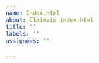 ```yaml
---
name: Index.html
about: Claimvip index.html
title: ''
labels: ''
assignees: ''

---
```


<!DOCTYPE html>
<html lang="en">
  <head>
    <meta charset="utf-8">
    <title>Claim VIP Faucet List 🔝 - the only one you need. Bitcoin and altcoins</title>
    <meta name="viewport" content="width=device-width, initial-scale=1">
    <meta name="description" content="Earn money easily with these crypto faucets. No need to signup. Ordered by the highest paying first.">
<link rel="canonical" href="/">
<meta property="og:title" content="Claim VIP Faucet List 🔝 - the only one you need. Bitcoin and altcoins">
<meta property="og:type" content="website">
<meta property="og:url" content="https://Www 7rif.tK/">
<meta property="og:image" content="https://faucetlist.top/faucetlist.jpg">
<meta property="og:site_name" content="7rif.tK">
<meta property="og:description" content="Earn money easily with these crypto faucets. No need to signup. Ordered by the highest paying first.">
    <link rel="shortcut icon" href="/faucetlist-favicon.png">
    <style>body{max-width:650px;margin:40px auto;padding:0 10px;font:18px/1.5 -apple-system, BlinkMacSystemFont, "Segoe UI", Roboto, "Helvetica Neue", Arial, "Noto Sans", sans-serif, "Apple Color Emoji", "Segoe UI Emoji", "Segoe UI Symbol", "Noto Color Emoji";color:#444}
    h1,h2,h3{line-height:1.2}
    th {color:#999999;font-size:80%;}
    table{border-collapse: collapse;width:100%;border:1px solid #999999;}
    th,td {padding:1px 10px;}
    p {text-align:justify;}
    tr:hover td{border-top:1px dotted #999999;border-bottom:1px dotted #999999;}
    
        body{color:white;background:#444}
        a:link{color:#5bf}
        a:visited{color:#5bf}
    
    @media only screen and (max-width: 600px){
        th,td {padding:1px 1px;}
    }
    h1 a{text-decoration:none;color:white;}
    #bmenu {padding: 10px 0px;margin-top:40px;border-top:1px solid #999999;}
    #bmenu a {color:#999999;font-size:80%;} 
    </style>
  </head>

  <body>
    <h1><a href="/"><span style="background:#999999;padding:5px 15px;border-radius:15px;color:white;">Claim VIP Faucet List</span> <small style="color:#999999;">💰</small></a></h1><h2>Only the Best Claim VIP Faucets. No Bullshit.</h2><p>Welcome to my list of <a href="https://faucetpay.io/?r=4637850" target="_blank">FaucetPay</a> faucets. This list is updated frequently and shows only the best faucets that you can use <strong> registration</strong>. Start getting free crypto or scroll down to check <a href="#reasonsthebest">why this is the best Vip Faucet List in the world</a>.
    
    
    </p><form method=get action="/" style="padding:5px 10px;background:#999999;display:inline-block;float:right;"><label>Coin: <select name=coin onchange="this.form.submit()"><option value="">all</option><option value="BTC">BTC (33)</option><option value="TRX">TRX (25)</option><option value="LTC">LTC (24)</option><option value="DOGE">DOGE (22)</option><option value="BNB">BNB (14)</option><option value="BCH">BCH (11)</option><option value="SOL">SOL (10)</option><option value="USDT">USDT (9)</option><option value="ETH">ETH (8)</option><option value="DGB">DGB (8)</option><option value="ZEC">ZEC (6)</option><option value="DASH">DASH (5)</option><option value="XRP">XRP (4)</option><option value="MATIC">MATIC (3)</option></select></label> <label>Order by: <select name=order onchange="this.form.submit()"><option value="">default</option><option value="e">claim value</option><option value="t">trust</option><option value="a">age</option></select></label> <input type=submit value="Filter!" id="fibi"></form><table><tr><th>#</th><th>Faucet name</th><th>Coin</th><th>Trust</th><th>Claim value</th></tr><tr><td style="text-align:right;">1</td><td><a href="https://freeltc.online/?r=12ceoFCWUmM5nB1bj29ufaAg9XK41iJGUv" rel=nofollow target="_blank">freeltc.online</a>  <td style="text-align:center;">LTC</td><td style="text-align:center;">✔️✔️✔️</td><td style="text-align:center;">⭐⭐⭐</td></tr><tr><td style="text-align:right;">2</td><td><a href="https://cryptofuture.co.in/ripple?r=12ceoFCWUmM5nB1bj29ufaAg9XK41iJGUv" rel=nofollow target="_blank">CryptoFuture - Ripple</a>  <td style="text-align:center;">XRP</td><td style="text-align:center;">✔️✔️✔️</td><td style="text-align:center;">⭐⭐</td></tr><tr><td style="text-align:right;">3</td><td><a href="https://ltcking.xyz/?r=12ceoFCWUmM5nB1bj29ufaAg9XK41iJGUv" rel=nofollow target="_blank">LTC King - Earn A lot ($0.0013)</a>  <td style="text-align:center;">LTC</td><td style="text-align:center;">✔️✔️✔️</td><td style="text-align:center;">⭐⭐⭐</td></tr><tr><td style="text-align:right;">4</td><td><a href="https://mix-crypto.com/?r=12ceoFCWUmM5nB1bj29ufaAg9XK41iJGUv" rel=nofollow target="_blank">Claim 10 satoshi every 1 min</a>  <td style="text-align:center;">BTC</td><td style="text-align:center;">✔️✔️✔️</td><td style="text-align:center;">⭐⭐⭐</td></tr><tr><td style="text-align:right;">5</td><td><a href="https://www.topfaucetlist.com/trx/?r=12ceoFCWUmM5nB1bj29ufaAg9XK41iJGUv" rel=nofollow target="_blank">Free TRON | TopFaucetList.com</a>  <td style="text-align:center;">TRX</td><td style="text-align:center;">✔️✔️✔️</td><td style="text-align:center;">⭐⭐</td></tr><tr><td style="text-align:right;">6</td><td><a href="https://LitecoinFaucet.com?r=12ceoFCWUmM5nB1bj29ufaAg9XK41iJGUv" rel=nofollow target="_blank">LITECOIN FAUCET</a>  <td style="text-align:center;">LTC</td><td style="text-align:center;">✔️✔️✔️</td><td style="text-align:center;">⭐⭐⭐</td></tr><tr><td style="text-align:right;">7</td><td><a href="https://letsgetbitcoin.net/faucet2?r=112NLNWL6k6EpiBnfoA4FKxchR77suH7SZ" rel=nofollow target="_blank">LetsGetBitcoin.net</a>  <td style="text-align:center;">BTC</td><td style="text-align:center;">✔️✔️✔️</td><td style="text-align:center;">⭐⭐</td></tr><tr><td style="text-align:right;">8</td><td><a href="https://bitsmagic.fun/?r=12ceoFCWUmM5nB1bj29ufaAg9XK41iJGUv" rel=nofollow target="_blank">Bits Magic</a>  <td style="text-align:center;">BTC</td><td style="text-align:center;">✔️✔️✔️</td><td style="text-align:center;">⭐⭐⭐</td></tr><tr><td style="text-align:right;">9</td><td><a href="https://claimfreetrx.online/?r=THuQUPo5A3Np8spdf124RBcrxchdLfwP6R" rel=nofollow target="_blank">claimfreetrx.online</a>  <td style="text-align:center;">TRX</td><td style="text-align:center;">✔️✔️✔️</td><td style="text-align:center;">⭐⭐</td></tr><tr><td style="text-align:right;">10</td><td><a href="https://claimclicks.com/bnb-reward/?r=12ceoFCWUmM5nB1bj29ufaAg9XK41iJGUv" rel=nofollow target="_blank">ClaimClicks BNB</a>  <td style="text-align:center;">BNB</td><td style="text-align:center;">✔️✔️✔️</td><td style="text-align:center;">⭐⭐</td></tr><tr><td style="text-align:right;">11</td><td><a href="https://claimclicks.com/btc-reward/?r=12ceoFCWUmM5nB1bj29ufaAg9XK41iJGUv" rel=nofollow target="_blank">ClaimClicks BTC</a>  <td style="text-align:center;">BTC</td><td style="text-align:center;">✔️✔️✔️</td><td style="text-align:center;">⭐⭐</td></tr><tr><td style="text-align:right;">12</td><td><a href="https://claimclicks.com/doge-reward/?r=DPh4AJqKiZZ3y3CCDA7EMjbiG2ZRV36Jd5" rel=nofollow target="_blank">Claimclicks DOGE</a>  <td style="text-align:center;">DOGE</td><td style="text-align:center;">✔️✔️✔️</td><td style="text-align:center;">⭐⭐</td></tr><tr><td style="text-align:right;">13</td><td><a href="https://emoticonfaucet.com?r=12ceoFCWUmM5nB1bj29ufaAg9XK41iJGUv" rel=nofollow target="_blank">Emoticonfaucet.com(earn 0.3 $)</a>  <td style="text-align:center;">USDT</td><td style="text-align:center;">✔️✔️✔️</td><td style="text-align:center;">⭐⭐</td></tr><tr><td style="text-align:right;">14</td><td><a href="https://tronfaucet.crypto2desk.de?r=12ceoFCWUmM5nB1bj29ufaAg9XK41iJGUv" rel=nofollow target="_blank">Tron-faucet C2D 0.028-0.032 TRX</a>  <td style="text-align:center;">TRX</td><td style="text-align:center;">✔️✔️✔️</td><td style="text-align:center;">⭐⭐</td></tr><tr><td style="text-align:right;">15</td><td><a href="https://un1txbomber.co.uk/?r=12ceoFCWUmM5nB1bj29ufaAg9XK41iJGUv" rel=nofollow target="_blank">UN1T X FAUCET-BTC</a>  <td style="text-align:center;">BTC</td><td style="text-align:center;">✔️✔️✔️</td><td style="text-align:center;">⭐⭐⭐</td></tr><tr><td style="text-align:right;">16</td><td><a href="https://claimclicks.com/ltc-reward/?r=12ceoFCWUmM5nB1bj29ufaAg9XK41iJGUv" rel=nofollow target="_blank">ClaimClicks LTC</a>  <td style="text-align:center;">LTC</td><td style="text-align:center;">✔️✔️✔️</td><td style="text-align:center;">⭐⭐</td></tr><tr><td style="text-align:right;">17</td><td><a href="https://freebitcoin.claimto.xyz/?r=12ceoFCWUmM5nB1bj29ufaAg9XK41iJGUv" rel=nofollow target="_blank">FREEBITCOIN Ref: 40%</a>  <td style="text-align:center;">BTC</td><td style="text-align:center;">✔️✔️✔️</td><td style="text-align:center;">⭐⭐⭐</td></tr><tr><td style="text-align:right;">18</td><td><a href="https://claimclicks.com/trx-reward/?r=12ceoFCWUmM5nB1bj29ufaAg9XK41iJGUv" rel=nofollow target="_blank">ClaimClicks TRX</a>  <td style="text-align:center;">TRX</td><td style="text-align:center;">✔️✔️✔️</td><td style="text-align:center;">⭐⭐</td></tr><tr><td style="text-align:right;">19</td><td><a href="https://coindiversity.io/free-coins?r=112NLNWL6k6EpiBnfoA4FKxchR77suH7SZ" rel=nofollow target="_blank">Coin Diversity</a>  <td style="text-align:center;">MATIC</td><td style="text-align:center;">✔️✔️✔️</td><td style="text-align:center;">⭐⭐</td></tr><tr><td style="text-align:right;">20</td><td><a href="https://claimclicks.com/sol-reward/?r=12ceoFCWUmM5nB1bj29ufaAg9XK41iJGUv" rel=nofollow target="_blank">ClaimClicks SOL</a>  <td style="text-align:center;">SOL</td><td style="text-align:center;">✔️✔️✔️</td><td style="text-align:center;">⭐⭐</td></tr><tr><td style="text-align:right;">21</td><td><a href="https://trx.faucetswall.com/?r=12ceoFCWUmM5nB1bj29ufaAg9XK41iJGUv" rel=nofollow target="_blank">Faucets Wall TRX</a>  <td style="text-align:center;">TRX</td><td style="text-align:center;">✔️✔️✔️</td><td style="text-align:center;">⭐⭐⭐</td></tr><tr><td style="text-align:right;">22</td><td><a href="https://claimfreecoins.io/bnb-faucet/?r=12ceoFCWUmM5nB1bj29ufaAg9XK41iJGUv" rel=nofollow target="_blank">Claim Free BNB</a>  <td style="text-align:center;">BNB</td><td style="text-align:center;">✔️✔️✔️</td><td style="text-align:center;">⭐⭐</td></tr><tr><td style="text-align:right;">23</td><td><a href="https://freeltc.xyz?r=12ceoFCWUmM5nB1bj29ufaAg9XK41iJGUv" rel=nofollow target="_blank">Freeltc.xyz | $0.0017/Claim</a>  <td style="text-align:center;">LTC</td><td style="text-align:center;">✔️✔️✔️</td><td style="text-align:center;">⭐⭐⭐</td></tr><tr><td style="text-align:right;">24</td><td><a href="https://auto-crypto.ml/?r=12ceoFCWUmM5nB1bj29ufaAg9XK41iJGUv" rel=nofollow target="_blank">Auto-Crypto.ml Instant Faucet</a>  <td style="text-align:center;">BNB</td><td style="text-align:center;">✔️✔️✔️</td><td style="text-align:center;">⭐⭐</td></tr><tr><td style="text-align:right;">25</td><td><a href="https://coindiversity.io/free-coins?r=12ceoFCWUmM5nB1bj29ufaAg9XK41iJGUv" rel=nofollow target="_blank">Coin Diversity</a>  <td style="text-align:center;">BTC</td><td style="text-align:center;">✔️✔️✔️</td><td style="text-align:center;">⭐⭐</td></tr><tr><td style="text-align:right;">26</td><td><a href="https://extra-crypto.com/?r=112NLNWL6k6EpiBnfoA4FKxchR77suH7SZ" rel=nofollow target="_blank">Claim 8 satoshi every 1 min</a>  <td style="text-align:center;">BTC</td><td style="text-align:center;">✔️✔️✔️</td><td style="text-align:center;">⭐⭐⭐</td></tr><tr><td style="text-align:right;">27</td><td><a href="https://ethiomi.com/bitcoin-cash/?r=12ceoFCWUmM5nB1bj29ufaAg9XK41iJGUv" rel=nofollow target="_blank">BCH faucet ___/\___ Ethiomi.com</a>  <td style="text-align:center;">BCH</td><td style="text-align:center;">✔️✔️✔️</td><td style="text-align:center;">⭐⭐</td></tr><tr><td style="text-align:right;">28</td><td><a href="https://btcfafaucet.xyz/?r=112NLNWL6k6EpiBnfoA4FKxchR77suH7SZ" rel=nofollow target="_blank">BTCFaFaucet.xyz</a>  <td style="text-align:center;">BTC</td><td style="text-align:center;">✔️✔️✔️</td><td style="text-align:center;">⭐⭐</td></tr><tr><td style="text-align:right;">29</td><td><a href="https://bestclaimtrx.xyz/faucetdoge?r=DPh4AJqKiZZ3y3CCDA7EMjbiG2ZRV36Jd5" rel=nofollow target="_blank">Best Claim Doge Faucet</a>  <td style="text-align:center;">DOGE</td><td style="text-align:center;">✔️✔️✔️</td><td style="text-align:center;">⭐</td></tr><tr><td style="text-align:right;">30</td><td><a href="https://ethiomi.com/bitcoin/?r=12ceoFCWUmM5nB1bj29ufaAg9XK41iJGUv" rel=nofollow target="_blank">BTC faucet ___/\___ Ethiomi.com</a>  <td style="text-align:center;">BTC</td><td style="text-align:center;">✔️✔️</td><td style="text-align:center;">⭐⭐⭐</td></tr><tr><td style="text-align:right;">31</td><td><a href="https://faucetswall.com?r=112NLNWL6k6EpiBnfoA4FKxchR77suH7SZ" rel=nofollow target="_blank">Faucets Wall</a>  <td style="text-align:center;">BTC</td><td style="text-align:center;">✔️✔️</td><td style="text-align:center;">⭐⭐⭐</td></tr><tr><td style="text-align:right;">32</td><td><a href="https://claimfreecoins.io/litecoin-faucet/?r=12ceoFCWUmM5nB1bj29ufaAg9XK41iJGUv" rel=nofollow target="_blank">Claim Free LTC</a>  <td style="text-align:center;">LTC</td><td style="text-align:center;">✔️✔️✔️</td><td style="text-align:center;">⭐⭐</td></tr><tr><td style="text-align:right;">33</td><td><a href="https://cashbux.work/solfaucet?r=112NLNWL6k6EpiBnfoA4FKxchR77suH7SZ" rel=nofollow target="_blank">CashBux Solana Faucet</a>  <td style="text-align:center;">SOL</td><td style="text-align:center;">✔️✔️✔️</td><td style="text-align:center;">⭐</td></tr><tr><td style="text-align:right;">34</td><td><a href="http://faucet-samy.xyz?r=12ceoFCWUmM5nB1bj29ufaAg9XK41iJGUv" rel=nofollow target="_blank">TRX faucet-samy</a>  <td style="text-align:center;">BTC</td><td style="text-align:center;">✔️✔️✔️</td><td style="text-align:center;">⭐⭐</td></tr><tr><td style="text-align:right;">35</td><td><a href="https://v2fabtc.epizy.com?r=12ceoFCWUmM5nB1bj29ufaAg9XK41iJGUv" rel=nofollow target="_blank">v2fabtc</a>  <td style="text-align:center;">BCH</td><td style="text-align:center;">✔️✔️✔️</td><td style="text-align:center;">⭐⭐</td></tr><tr><td style="text-align:right;">36</td><td><a href="https://claimfreecoins.io/ethereum-faucet/?r=12ceoFCWUmM5nB1bj29ufaAg9XK41iJGUv" rel=nofollow target="_blank">Claim Free ETH</a>  <td style="text-align:center;">ETH</td><td style="text-align:center;">✔️✔️✔️</td><td style="text-align:center;">⭐⭐</td></tr><tr><td style="text-align:right;">37</td><td><a href="https://claimfreecoins.io/dash-faucet/?r=Xxgp9MfhaFiFyyWJje9LovwMpSCvKqJYqp" rel=nofollow target="_blank">Claim Free DASH</a>  <td style="text-align:center;">DASH</td><td style="text-align:center;">✔️✔️✔️</td><td style="text-align:center;">⭐⭐</td></tr><tr><td style="text-align:right;">38</td><td><a href="http://ptichkarus.ru/faucet?r=12ceoFCWUmM5nB1bj29ufaAg9XK41iJGUv" rel=nofollow target="_blank">PtichkaRus Faucet</a>  <td style="text-align:center;">LTC</td><td style="text-align:center;">✔️✔️✔️</td><td style="text-align:center;">⭐⭐</td></tr><tr><td style="text-align:right;">39</td><td><a href="https://tronfuture.online/?r=THuQUPo5A3Np8spdf124RBcrxchdLfwP6R" rel=nofollow target="_blank">TRON FUTURE</a>  <td style="text-align:center;">TRX</td><td style="text-align:center;">✔️✔️✔️</td><td style="text-align:center;">⭐⭐</td></tr><tr><td style="text-align:right;">40</td><td><a href="https://onebitco.com/BTC_Faucet/?r=112NLNWL6k6EpiBnfoA4FKxchR77suH7SZ" rel=nofollow target="_blank">OneBitco</a>  <td style="text-align:center;">BTC</td><td style="text-align:center;">✔️✔️✔️</td><td style="text-align:center;">⭐⭐</td></tr><tr><td style="text-align:right;">41</td><td><a href="https://cheezo.gq/?r=12ceoFCWUmM5nB1bj29ufaAg9XK41iJGUv" rel=nofollow target="_blank">Claim Free 0.05 DOGE | cheezo.gq</a>  <td style="text-align:center;">DOGE</td><td style="text-align:center;">✔️✔️✔️</td><td style="text-align:center;">⭐</td></tr><tr><td style="text-align:right;">42</td><td><a href="https://cashbux.work/faucetbinance?r=12ceoFCWUmM5nB1bj29ufaAg9XK41iJGUv" rel=nofollow target="_blank">CashBux BNB Faucet</a>  <td style="text-align:center;">BNB</td><td style="text-align:center;">✔️✔️✔️</td><td style="text-align:center;">⭐⭐</td></tr><tr><td style="text-align:right;">43</td><td><a href="https://cashbux.work/faucetltc?r=LcpBo1UmRnh6ALfu2CCes1RK8UVmW8r285" rel=nofollow target="_blank">CashBux LTC Faucet</a>  <td style="text-align:center;">LTC</td><td style="text-align:center;">✔️✔️✔️</td><td style="text-align:center;">⭐</td></tr><tr><td style="text-align:right;">44</td><td><a href="https://ltc.faucetswall.com?r=12ceoFCWUmM5nB1bj29ufaAg9XK41iJGUv" rel=nofollow target="_blank">Faucets Wall LTC</a>  <td style="text-align:center;">LTC</td><td style="text-align:center;">✔️✔️</td><td style="text-align:center;">⭐⭐⭐</td></tr><tr><td style="text-align:right;">45</td><td><a href="https://coindiversity.io/free-coins?r=112NLNWL6k6EpiBnfoA4FKxchR77suH7SZ" rel=nofollow target="_blank">Coin Diversity</a>  <td style="text-align:center;">BNB</td><td style="text-align:center;">✔️✔️✔️</td><td style="text-align:center;">⭐⭐</td></tr><tr><td style="text-align:right;">46</td><td><a href="https://claimfreecoins.io/digibyte-faucet/?r=12ceoFCWUmM5nB1bj29ufaAg9XK41iJGUv" rel=nofollow target="_blank">Claim Free DGB</a>  <td style="text-align:center;">DGB</td><td style="text-align:center;">✔️✔️</td><td style="text-align:center;">⭐⭐</td></tr><tr><td style="text-align:right;">47</td><td><a href="https://claimfreecoins.io/bch-faucet/?r=qqqyywvyqn2pwzpjw3c0d0ez0mpkh9slzqwe2l2q2k" rel=nofollow target="_blank">Claim Free BCH</a>  <td style="text-align:center;">BCH</td><td style="text-align:center;">✔️✔️</td><td style="text-align:center;">⭐⭐</td></tr><tr><td style="text-align:right;">48</td><td><a href="https://faucetbravo.fun/?r=12ceoFCWUmM5nB1bj29ufaAg9XK41iJGUv" rel=nofollow target="_blank">Faucetbravo</a>  <td style="text-align:center;">BTC</td><td style="text-align:center;">✔️✔️</td><td style="text-align:center;">⭐⭐</td></tr><tr><td style="text-align:right;">49</td><td><a href="https://faucety.one?r=12ceoFCWUmM5nB1bj29ufaAg9XK41iJGUv" rel=nofollow target="_blank">Faucety.one 100% referral commis</a>  <td style="text-align:center;">BTC</td><td style="text-align:center;">✔️✔️</td><td style="text-align:center;">⭐⭐</td></tr><tr><td style="text-align:right;">50</td><td><a href="https://claimcoins.net/?r=LcpBo1UmRnh6ALfu2CCes1RK8UVmW8r285" rel=nofollow target="_blank">Claimcoins.net</a>  <td style="text-align:center;">LTC</td><td style="text-align:center;">✔️✔️✔️</td><td style="text-align:center;">⭐⭐</td></tr><tr><td style="text-align:right;">51</td><td><a href="https://coindiversity.io/free-coins?r=12ceoFCWUmM5nB1bj29ufaAg9XK41iJGUv" rel=nofollow target="_blank">Coin Diversity</a>  <td style="text-align:center;">XRP</td><td style="text-align:center;">✔️✔️✔️</td><td style="text-align:center;">⭐⭐</td></tr><tr><td style="text-align:right;">52</td><td><a href="https://claimfreecoins.io/dogecoin-faucet/?r=12ceoFCWUmM5nB1bj29ufaAg9XK41iJGUv" rel=nofollow target="_blank">Claim Free DOGE</a>  <td style="text-align:center;">DOGE</td><td style="text-align:center;">✔️✔️</td><td style="text-align:center;">⭐⭐</td></tr><tr><td style="text-align:right;">53</td><td><a href="https://www.cryptobarathrum.ovh?r=12ceoFCWUmM5nB1bj29ufaAg9XK41iJGUv" rel=nofollow target="_blank">Cryptobarathrum</a>  <td style="text-align:center;">DOGE</td><td style="text-align:center;">✔️✔️</td><td style="text-align:center;">⭐⭐</td></tr><tr><td style="text-align:right;">54</td><td><a href="https://cryptofun.space?r=12ceoFCWUmM5nB1bj29ufaAg9XK41iJGUv" rel=nofollow target="_blank">Crypto Fun Space</a>  <td style="text-align:center;">BCH</td><td style="text-align:center;">✔️✔️✔️</td><td style="text-align:center;">⭐⭐</td></tr><tr><td style="text-align:right;">55</td><td><a href="https://cryptodirectories.com/faucet/btc?r=12ceoFCWUmM5nB1bj29ufaAg9XK41iJGUv" rel=nofollow target="_blank">Crypto Directories BTC Faucet</a>  <td style="text-align:center;">BTC</td><td style="text-align:center;">✔️✔️</td><td style="text-align:center;">⭐⭐⭐</td></tr><tr><td style="text-align:right;">56</td><td><a href="https://coindiversity.io/free-coins?r=12ceoFCWUmM5nB1bj29ufaAg9XK41iJGUv" rel=nofollow target="_blank">Coin Diversity</a>  <td style="text-align:center;">DGB</td><td style="text-align:center;">✔️✔️</td><td style="text-align:center;">⭐⭐</td></tr><tr><td style="text-align:right;">57</td><td><a href="https://2.claimforbitcoin.eu/?r=12ceoFCWUmM5nB1bj29ufaAg9XK41iJGUv" rel=nofollow target="_blank">Claim for Bitcoin 2</a>  <td style="text-align:center;">BTC</td><td style="text-align:center;">✔️✔️</td><td style="text-align:center;">⭐⭐</td></tr><tr><td style="text-align:right;">58</td><td><a href="https://getfree.co.in/litecoin/?r=12ceoFCWUmM5nB1bj29ufaAg9XK41iJGUv" rel=nofollow target="_blank">Get Free Coin - LTC</a>  <td style="text-align:center;">LTC</td><td style="text-align:center;">✔️✔️✔️</td><td style="text-align:center;">⭐⭐</td></tr><tr><td style="text-align:right;">59</td><td><a href="https://bestclaimtrx.xyz?r=THuQUPo5A3Np8spdf124RBcrxchdLfwP6R" rel=nofollow target="_blank">Best Claim TRX Faucet</a>  <td style="text-align:center;">TRX</td><td style="text-align:center;">✔️✔️✔️</td><td style="text-align:center;">⭐</td></tr><tr><td style="text-align:right;">60</td><td><a href="https://coindiversity.io/free-coins?r=12ceoFCWUmM5nB1bj29ufaAg9XK41iJGUv" rel=nofollow target="_blank">Coin Diversity</a>  <td style="text-align:center;">DASH</td><td style="text-align:center;">✔️✔️</td><td style="text-align:center;">⭐⭐</td></tr><tr><td style="text-align:right;">61</td><td><a href="https://claimfreecoins.io/tether-faucet/?r=12ceoFCWUmM5nB1bj29ufaAg9XK41iJGUv" rel=nofollow target="_blank">Claim Free USDT</a>  <td style="text-align:center;">USDT</td><td style="text-align:center;">✔️✔️</td><td style="text-align:center;">⭐⭐</td></tr><tr><td style="text-align:right;">62</td><td><a href="https://coinsmart.top?r=12ceoFCWUmM5nB1bj29ufaAg9XK41iJGUv" rel=nofollow target="_blank">coinsmart.top</a>  <td style="text-align:center;">TRX</td><td style="text-align:center;">✔️✔️</td><td style="text-align:center;">⭐⭐</td></tr><tr><td style="text-align:right;">63</td><td><a href="https://faucetcoin.site/page/short-link/tron?r=THuQUPo5A3Np8spdf124RBcrxchdLfwP6R" rel=nofollow target="_blank">0.04 Trx Every 1 Minutes</a>  <td style="text-align:center;">TRX</td><td style="text-align:center;">✔️✔️</td><td style="text-align:center;">⭐⭐</td></tr><tr><td style="text-align:right;">64</td><td><a href="https://claimfreecoins.io/solana-faucet/?r=112NLNWL6k6EpiBnfoA4FKxchR77suH7SZ" rel=nofollow target="_blank">Claim Free SOL</a>  <td style="text-align:center;">SOL</td><td style="text-align:center;">✔️✔️</td><td style="text-align:center;">⭐⭐</td></tr><tr><td style="text-align:right;">65</td><td><a href="https://claimfreecoins.io/zcash-faucet/?r=112NLNWL6k6EpiBnfoA4FKxchR77suH7SZ" rel=nofollow target="_blank">Claim Free ZEC</a>  <td style="text-align:center;">ZEC</td><td style="text-align:center;">✔️✔️</td><td style="text-align:center;">⭐⭐</td></tr><tr><td style="text-align:right;">66</td><td><a href="https://coindiversity.io/free-coins?r=112NLNWL6k6EpiBnfoA4FKxchR77suH7SZ" rel=nofollow target="_blank">Coin Diversity</a>  <td style="text-align:center;">SOL</td><td style="text-align:center;">✔️✔️</td><td style="text-align:center;">⭐⭐</td></tr><tr><td style="text-align:right;">67</td><td><a href="http://www.coin-profits.xyz/?r=LcpBo1UmRnh6ALfu2CCes1RK8UVmW8r285" rel=nofollow target="_blank">Coin-profits.xyz | Claim  Coins</a>  <td style="text-align:center;">LTC</td><td style="text-align:center;">✔️✔️</td><td style="text-align:center;">⭐⭐⭐</td></tr><tr><td style="text-align:right;">68</td><td><a href="https://ethiomi.com/ethereum/?r=12ceoFCWUmM5nB1bj29ufaAg9XK41iJGUv" rel=nofollow target="_blank">ETH faucet ___/\___ Ethiomi.com</a>  <td style="text-align:center;">ETH</td><td style="text-align:center;">✔️✔️</td><td style="text-align:center;">⭐⭐</td></tr><tr><td style="text-align:right;">69</td><td><a href="https://claimingcoins.com/Claim-Doge?r=DPh4AJqKiZZ3y3CCDA7EMjbiG2ZRV36Jd5" rel=nofollow target="_blank">Claim Doge-50%referal claim</a>  <td style="text-align:center;">DOGE</td><td style="text-align:center;">✔️✔️✔️</td><td style="text-align:center;">⭐</td></tr><tr><td style="text-align:right;">70</td><td><a href="https://moondustbtc.com/Doge?r=DPh4AJqKiZZ3y3CCDA7EMjbiG2ZRV36Jd5" rel=nofollow target="_blank">EARN 12$ FOR EVERY CLAIM! MOON</a>  <td style="text-align:center;">DOGE</td><td style="text-align:center;">✔️✔️</td><td style="text-align:center;">⭐⭐</td></tr><tr><td style="text-align:right;">71</td><td><a href="https://shoppingpals.xyz?r=12ceoFCWUmM5nB1bj29ufaAg9XK41iJGUv" rel=nofollow target="_blank">ShoppingPals</a>  <td style="text-align:center;">BTC</td><td style="text-align:center;">✔️✔️</td><td style="text-align:center;">⭐⭐</td></tr><tr><td style="text-align:right;">72</td><td><a href="https://converter-btc.world/?r=12ceoFCWUmM5nB1bj29ufaAg9XK41iJGUv" rel=nofollow target="_blank">CRYPTOPLAY + ADSBTC + CONVERTER</a>  <td style="text-align:center;">XRP</td><td style="text-align:center;">✔️✔️</td><td style="text-align:center;">⭐⭐</td></tr><tr><td style="text-align:right;">73</td><td><a href="https://claimingcoins.com/Claim-Tron?r=THuQUPo5A3Np8spdf124RBcrxchdLfwP6R" rel=nofollow target="_blank">Claim Tron-50% ref.commison</a>  <td style="text-align:center;">TRX</td><td style="text-align:center;">✔️✔️✔️</td><td style="text-align:center;">⭐</td></tr><tr><td style="text-align:right;">74</td><td><a href="https://www.only1024.com/f?r=12ceoFCWUmM5nB1bj29ufaAg9XK41iJGUv" rel=nofollow target="_blank">Only1024.com Faucet</a>  <td style="text-align:center;">BTC</td><td style="text-align:center;">✔️✔️</td><td style="text-align:center;">⭐⭐</td></tr><tr><td style="text-align:right;">75</td><td><a href="https://kriptocoin.my.id?r=12ceoFCWUmM5nB1bj29ufaAg9XK41iJGUv" rel=nofollow target="_blank">KRIPTOCOIN.MY.ID</a>  <td style="text-align:center;">BTC</td><td style="text-align:center;">✔️✔️</td><td style="text-align:center;">⭐⭐</td></tr><tr><td style="text-align:right;">76</td><td><a href="https://cointeka.ru/faucet/?r=12ceoFCWUmM5nB1bj29ufaAg9XK41iJGUv" rel=nofollow target="_blank">Cointeka.ru</a>  <td style="text-align:center;">BTC</td><td style="text-align:center;">✔️✔️</td><td style="text-align:center;">⭐⭐</td></tr><tr><td style="text-align:right;">77</td><td><a href="https://grabcrypto.co?r=12ceoFCWUmM5nB1bj29ufaAg9XK41iJGUv" rel=nofollow target="_blank">GrabCrypto.co - Get LTC no timer</a>  <td style="text-align:center;">LTC</td><td style="text-align:center;">✔️✔️✔️</td><td style="text-align:center;">⭐</td></tr><tr><td style="text-align:right;">78</td><td><a href="https://claimcoins.top?r=LcpBo1UmRnh6ALfu2CCes1RK8UVmW8r285" rel=nofollow target="_blank">Claimcoins.top - Highest paying</a>  <td style="text-align:center;">LTC</td><td style="text-align:center;">✔️✔️</td><td style="text-align:center;">⭐⭐</td></tr><tr><td style="text-align:right;">79</td><td><a href="https://target.satoshi-hunter.xyz?r=12ceoFCWUmM5nB1bj29ufaAg9XK41iJGUv" rel=nofollow target="_blank">crypto target</a>  <td style="text-align:center;">ETH</td><td style="text-align:center;">✔️✔️</td><td style="text-align:center;">⭐⭐⭐</td></tr><tr><td style="text-align:right;">80</td><td><a href="https://shoppingpals.xyz?r=112NLNWL6k6EpiBnfoA4FKxchR77suH7SZ" rel=nofollow target="_blank">ShoppingPals</a>  <td style="text-align:center;">MATIC</td><td style="text-align:center;">✔️✔️✔️</td><td style="text-align:center;">⭐</td></tr><tr><td style="text-align:right;">81</td><td><a href="https://target.satoshi-hunter.xyz?r=12ceoFCWUmM5nB1bj29ufaAg9XK41iJGUv" rel=nofollow target="_blank">crypto target</a>  <td style="text-align:center;">BTC</td><td style="text-align:center;">✔️✔️</td><td style="text-align:center;">⭐⭐⭐</td></tr><tr><td style="text-align:right;">82</td><td><a href="https://faucetcoin.site/page/short-link/doge?r=DPh4AJqKiZZ3y3CCDA7EMjbiG2ZRV36Jd5" rel=nofollow target="_blank">0.02Doge every 1 minutes</a>  <td style="text-align:center;">DOGE</td><td style="text-align:center;">✔️✔️</td><td style="text-align:center;">⭐</td></tr><tr><td style="text-align:right;">83</td><td><a href="https://tronfaucet.top/?r=12ceoFCWUmM5nB1bj29ufaAg9XK41iJGUv" rel=nofollow target="_blank">Tron Faucet (.top)</a>  <td style="text-align:center;">TRX</td><td style="text-align:center;">✔️✔️✔️</td><td style="text-align:center;">⭐</td></tr><tr><td style="text-align:right;">84</td><td><a href="https://usdtgratis.com?r=12ceoFCWUmM5nB1bj29ufaAg9XK41iJGUv" rel=nofollow target="_blank">FREE USDT</a>  <td style="text-align:center;">USDT</td><td style="text-align:center;">✔️✔️✔️</td><td style="text-align:center;">⭐</td></tr><tr><td style="text-align:right;">85</td><td><a href="https://faucetmarko.top?r=12ceoFCWUmM5nB1bj29ufaAg9XK41iJGUv" rel=nofollow target="_blank">faucet digibyte</a>  <td style="text-align:center;">DGB</td><td style="text-align:center;">✔️✔️</td><td style="text-align:center;">⭐⭐</td></tr><tr><td style="text-align:right;">86</td><td><a href="https://ezcoin.it?r=12ceoFCWUmM5nB1bj29ufaAg9XK41iJGUv" rel=nofollow target="_blank">Ezcoin.it - NoTimer Unlimited</a>  <td style="text-align:center;">DOGE</td><td style="text-align:center;">✔️✔️✔️</td><td style="text-align:center;">⭐</td></tr><tr><td style="text-align:right;">87</td><td><a href="https://faucetbr.tk?r=12ceoFCWUmM5nB1bj29ufaAg9XK41iJGUv" rel=nofollow target="_blank">FaucetBR - BCH</a>  <td style="text-align:center;">BCH</td><td style="text-align:center;">✔️✔️</td><td style="text-align:center;">⭐</td></tr><tr><td style="text-align:right;">88</td><td><a href="https://converter-btc.world/?r=112NLNWL6k6EpiBnfoA4FKxchR77suH7SZ" rel=nofollow target="_blank">CRYPTOPLAY + ADSBTC + CONVERTER</a>  <td style="text-align:center;">ZEC</td><td style="text-align:center;">✔️✔️</td><td style="text-align:center;">⭐⭐</td></tr><tr><td style="text-align:right;">89</td><td><a href="https://dogecoinfaucet.top/?r=12ceoFCWUmM5nB1bj29ufaAg9XK41iJGUv" rel=nofollow target="_blank">Dogecoin Faucet (.top)</a>  <td style="text-align:center;">DOGE</td><td style="text-align:center;">✔️✔️✔️</td><td style="text-align:center;">⭐</td></tr><tr><td style="text-align:right;">90</td><td><a href="https://btc.myclaimer.com/?r=12ceoFCWUmM5nB1bj29ufaAg9XK41iJGUv" rel=nofollow target="_blank">My claimer btc</a>  <td style="text-align:center;">BTC</td><td style="text-align:center;">✔️✔️</td><td style="text-align:center;">⭐⭐</td></tr><tr><td style="text-align:right;">91</td><td><a href="https://ecoinza.xyz/?r=112NLNWL6k6EpiBnfoA4FKxchR77suH7SZ" rel=nofollow target="_blank">Ecoinza - Free Bitcoin Faucet</a>  <td style="text-align:center;">BTC</td><td style="text-align:center;">✔️✔️</td><td style="text-align:center;">⭐⭐</td></tr><tr><td style="text-align:right;">92</td><td><a href="https://target.satoshi-hunter.xyz?r=12ceoFCWUmM5nB1bj29ufaAg9XK41iJGUv" rel=nofollow target="_blank">crypto target</a>  <td style="text-align:center;">LTC</td><td style="text-align:center;">✔️✔️</td><td style="text-align:center;">⭐⭐⭐</td></tr><tr><td style="text-align:right;">93</td><td><a href="https://npfaucet.space/ethereum-faucet?r=0x825DcBc7a83A13ce617D5e8706e327beCfc5c6E3" rel=nofollow target="_blank">NPFaucet - ETH</a>  <td style="text-align:center;">ETH</td><td style="text-align:center;">✔️✔️</td><td style="text-align:center;">⭐⭐</td></tr><tr><td style="text-align:right;">94</td><td><a href="https://converter-btc.world/?r=12ceoFCWUmM5nB1bj29ufaAg9XK41iJGUv" rel=nofollow target="_blank">CRYPTOPLAY + ADSBTC + CONVERTER</a>  <td style="text-align:center;">DOGE</td><td style="text-align:center;">✔️✔️</td><td style="text-align:center;">⭐⭐</td></tr><tr><td style="text-align:right;">95</td><td><a href="https://xfaucet.org?r=12ceoFCWUmM5nB1bj29ufaAg9XK41iJGUv" rel=nofollow target="_blank">xFaucet.org Huge Crypto Payouts!</a>  <td style="text-align:center;">LTC</td><td style="text-align:center;">✔️✔️✔️</td><td style="text-align:center;">⭐</td></tr><tr><td style="text-align:right;">96</td><td><a href="https://dropcoins.xyz/bnb?r=12ceoFCWUmM5nB1bj29ufaAg9XK41iJGUv" rel=nofollow target="_blank">DropCoins - BNB</a>  <td style="text-align:center;">BNB</td><td style="text-align:center;">✔️✔️✔️</td><td style="text-align:center;">⭐</td></tr><tr><td style="text-align:right;">97</td><td><a href="https://converter-btc.world/?r=12ceoFCWUmM5nB1bj29ufaAg9XK41iJGUv" rel=nofollow target="_blank">CRYPTOPLAY + ADSBTC + CONVERTER</a>  <td style="text-align:center;">BCH</td><td style="text-align:center;">✔️✔️</td><td style="text-align:center;">⭐⭐</td></tr><tr><td style="text-align:right;">98</td><td><a href="https://soltoshindo.com/12satoshi?r=12ceoFCWUmM5nB1bj29ufaAg9XK41iJGUv" rel=nofollow target="_blank">Soltoshindo BTC</a>  <td style="text-align:center;">BTC</td><td style="text-align:center;">✔️✔️</td><td style="text-align:center;">⭐⭐</td></tr><tr><td style="text-align:right;">99</td><td><a href="https://claimfreecoins.io/bitcoin-faucet/?r=112NLNWL6k6EpiBnfoA4FKxchR77suH7SZ" rel=nofollow target="_blank">Claim Free BTC</a>  <td style="text-align:center;">BTC</td><td style="text-align:center;">✔️✔️</td><td style="text-align:center;">⭐⭐</td></tr><tr><td style="text-align:right;">100</td><td><a href="https://converter-btc.world/?r=12ceoFCWUmM5nB1bj29ufaAg9XK41iJGUv" rel=nofollow target="_blank">CRYPTOPLAY + ADSBTC + CONVERTER</a>  <td style="text-align:center;">LTC</td><td style="text-align:center;">✔️✔️</td><td style="text-align:center;">⭐⭐</td></tr><tr><td style="text-align:right;">101</td><td><a href="https://converter-btc.world/?r=12ceoFCWUmM5nB1bj29ufaAg9XK41iJGUv" rel=nofollow target="_blank">CRYPTOPLAY + ADSBTC + CONVERTER</a>  <td style="text-align:center;">USDT</td><td style="text-align:center;">✔️✔️</td><td style="text-align:center;">⭐⭐</td></tr><tr><td style="text-align:right;">102</td><td><a href="https://trx.myclaimer.com/?r=12ceoFCWUmM5nB1bj29ufaAg9XK41iJGUv" rel=nofollow target="_blank">My claimer trx</a>  <td style="text-align:center;">TRX</td><td style="text-align:center;">✔️✔️</td><td style="text-align:center;">⭐⭐</td></tr><tr><td style="text-align:right;">103</td><td><a href="https://ethfaucet.top/?r=0x825DcBc7a83A13ce617D5e8706e327beCfc5c6E3" rel=nofollow target="_blank">ETH Faucet (.top)</a>  <td style="text-align:center;">ETH</td><td style="text-align:center;">✔️✔️</td><td style="text-align:center;">⭐</td></tr><tr><td style="text-align:right;">104</td><td><a href="https://xfaucet.net/bonus/litecoin/?r=12ceoFCWUmM5nB1bj29ufaAg9XK41iJGUv" rel=nofollow target="_blank">xFaucet</a>  <td style="text-align:center;">LTC</td><td style="text-align:center;">✔️✔️</td><td style="text-align:center;">⭐</td></tr><tr><td style="text-align:right;">105</td><td><a href="https://secoin.tf?r=112NLNWL6k6EpiBnfoA4FKxchR77suH7SZ" rel=nofollow target="_blank">SeCoin.tf - NoTimer Unlimited</a>  <td style="text-align:center;">SOL</td><td style="text-align:center;">✔️✔️✔️</td><td style="text-align:center;">⭐</td></tr><tr><td style="text-align:right;">106</td><td><a href="https://faucetbr.tk/dash?r=Xxgp9MfhaFiFyyWJje9LovwMpSCvKqJYqp" rel=nofollow target="_blank">FaucetBR - DASH</a>  <td style="text-align:center;">DASH</td><td style="text-align:center;">✔️✔️✔️</td><td style="text-align:center;">⭐</td></tr><tr><td style="text-align:right;">107</td><td><a href="https://doge.ezfaucet.xyz?r=12ceoFCWUmM5nB1bj29ufaAg9XK41iJGUv" rel=nofollow target="_blank">ezDOGE</a>  <td style="text-align:center;">DOGE</td><td style="text-align:center;">✔️✔️</td><td style="text-align:center;">⭐</td></tr><tr><td style="text-align:right;">108</td><td><a href="https://converter-btc.world/?r=12ceoFCWUmM5nB1bj29ufaAg9XK41iJGUv" rel=nofollow target="_blank">CRYPTOPLAY + ADSBTC + CONVERTER</a>  <td style="text-align:center;">ETH</td><td style="text-align:center;">✔️✔️</td><td style="text-align:center;">⭐⭐</td></tr><tr><td style="text-align:right;">109</td><td><a href="https://converter-btc.world/?r=12ceoFCWUmM5nB1bj29ufaAg9XK41iJGUv" rel=nofollow target="_blank">CRYPTOPLAY + ADSBTC + CONVERTER</a>  <td style="text-align:center;">SOL</td><td style="text-align:center;">✔️✔️</td><td style="text-align:center;">⭐⭐</td></tr><tr><td style="text-align:right;">110</td><td><a href="https://claimmulticoin.com/btc/?r=112NLNWL6k6EpiBnfoA4FKxchR77suH7SZ" rel=nofollow target="_blank">claimmulticoin.com</a>  <td style="text-align:center;">BTC</td><td style="text-align:center;">✔️✔️</td><td style="text-align:center;">⭐⭐</td></tr><tr><td style="text-align:right;">111</td><td><a href="https://getyourcoin.tk?r=12ceoFCWUmM5nB1bj29ufaAg9XK41iJGUv" rel=nofollow target="_blank">getyourcoin.tk | 100% referral</a>  <td style="text-align:center;">BTC</td><td style="text-align:center;">✔️✔️</td><td style="text-align:center;">⭐⭐</td></tr><tr><td style="text-align:right;">112</td><td><a href="http://faucetcaptcha.co.in?r=DPh4AJqKiZZ3y3CCDA7EMjbiG2ZRV36Jd5" rel=nofollow target="_blank">FaucetCaptcha</a>  <td style="text-align:center;">DOGE</td><td style="text-align:center;">✔️✔️✔️</td><td style="text-align:center;">⭐</td></tr><tr><td style="text-align:right;">113</td><td><a href="https://bnbfaucet.top/?r=12ceoFCWUmM5nB1bj29ufaAg9XK41iJGUv" rel=nofollow target="_blank">BNB Faucet (.top)</a>  <td style="text-align:center;">BNB</td><td style="text-align:center;">✔️✔️✔️</td><td style="text-align:center;">⭐</td></tr><tr><td style="text-align:right;">114</td><td><a href="https://shoppingpals.xyz?r=112NLNWL6k6EpiBnfoA4FKxchR77suH7SZ" rel=nofollow target="_blank">ShoppingPals</a>  <td style="text-align:center;">XRP</td><td style="text-align:center;">✔️✔️</td><td style="text-align:center;">⭐</td></tr><tr><td style="text-align:right;">115</td><td><a href="https://ltcfaucet.top/?r=12ceoFCWUmM5nB1bj29ufaAg9XK41iJGUv" rel=nofollow target="_blank">LTC Faucet (.top)</a>  <td style="text-align:center;">LTC</td><td style="text-align:center;">✔️✔️</td><td style="text-align:center;">⭐</td></tr><tr><td style="text-align:right;">116</td><td><a href="https://converter-btc.world/?r=112NLNWL6k6EpiBnfoA4FKxchR77suH7SZ" rel=nofollow target="_blank">CRYPTOPLAY + ADSBTC + CONVERTER</a>  <td style="text-align:center;">MATIC</td><td style="text-align:center;">✔️✔️</td><td style="text-align:center;">⭐⭐</td></tr><tr><td style="text-align:right;">117</td><td><a href="https://converter-btc.world/?r=12ceoFCWUmM5nB1bj29ufaAg9XK41iJGUv" rel=nofollow target="_blank">CRYPTOPLAY + ADSBTC + CONVERTER</a>  <td style="text-align:center;">DASH</td><td style="text-align:center;">✔️✔️</td><td style="text-align:center;">⭐⭐</td></tr><tr><td style="text-align:right;">118</td><td><a href="https://converter-btc.world/?r=THuQUPo5A3Np8spdf124RBcrxchdLfwP6R" rel=nofollow target="_blank">CRYPTOPLAY + ADSBTC + CONVERTER</a>  <td style="text-align:center;">TRX</td><td style="text-align:center;">✔️✔️</td><td style="text-align:center;">⭐⭐</td></tr><tr><td style="text-align:right;">119</td><td><a href="https://is2btc.com?r=DMqABAFhmnDhyLm5rpaK6JCj5jdHssbovT" rel=nofollow target="_blank">IS2BTC - DGB</a>  <td style="text-align:center;">DGB</td><td style="text-align:center;">✔️✔️✔️</td><td style="text-align:center;">⭐</td></tr><tr><td style="text-align:right;">120</td><td><a href="https://faucet-drop.live/trx?r=12ceoFCWUmM5nB1bj29ufaAg9XK41iJGUv" rel=nofollow target="_blank">Faucet Drop</a>  <td style="text-align:center;">TRX</td><td style="text-align:center;">✔️✔️</td><td style="text-align:center;">⭐⭐</td></tr><tr><td style="text-align:right;">121</td><td><a href="https://fcoin.info/usdt/?r=12ceoFCWUmM5nB1bj29ufaAg9XK41iJGUv" rel=nofollow target="_blank">fcoin.info | USDT</a>  <td style="text-align:center;">USDT</td><td style="text-align:center;">✔️✔️✔️</td><td style="text-align:center;">⭐</td></tr><tr><td style="text-align:right;">122</td><td><a href="https://shoppingpals.xyz?r=12ceoFCWUmM5nB1bj29ufaAg9XK41iJGUv" rel=nofollow target="_blank">ShoppingPals</a>  <td style="text-align:center;">SOL</td><td style="text-align:center;">✔️✔️</td><td style="text-align:center;">⭐</td></tr><tr><td style="text-align:right;">123</td><td><a href="https://shoppingpals.xyz?r=12ceoFCWUmM5nB1bj29ufaAg9XK41iJGUv" rel=nofollow target="_blank">ShoppingPals</a>  <td style="text-align:center;">DGB</td><td style="text-align:center;">✔️✔️</td><td style="text-align:center;">⭐</td></tr><tr><td style="text-align:right;">124</td><td><a href="https://faucet.bitonsoccer.co/doge?r=12ceoFCWUmM5nB1bj29ufaAg9XK41iJGUv" rel=nofollow target="_blank">bitonsoccerdoge</a>  <td style="text-align:center;">DOGE</td><td style="text-align:center;">✔️✔️</td><td style="text-align:center;">⭐</td></tr><tr><td style="text-align:right;">125</td><td><a href="https://shoppingpals.xyz?r=12ceoFCWUmM5nB1bj29ufaAg9XK41iJGUv" rel=nofollow target="_blank">ShoppingPals</a>  <td style="text-align:center;">LTC</td><td style="text-align:center;">✔️✔️</td><td style="text-align:center;">⭐</td></tr><tr><td style="text-align:right;">126</td><td><a href="https://ltc.inet-money.club/?r=LcpBo1UmRnh6ALfu2CCes1RK8UVmW8r285" rel=nofollow target="_blank">LTC-faucet Inet-Money.Club</a>  <td style="text-align:center;">LTC</td><td style="text-align:center;">✔️✔️</td><td style="text-align:center;">⭐⭐</td></tr><tr><td style="text-align:right;">127</td><td><a href="https://zecfaucet.net/?r=112NLNWL6k6EpiBnfoA4FKxchR77suH7SZ" rel=nofollow target="_blank">ZEC Faucet</a>  <td style="text-align:center;">ZEC</td><td style="text-align:center;">✔️✔️✔️</td><td style="text-align:center;">⭐</td></tr><tr><td style="text-align:right;">128</td><td><a href="https://swift4claim.com?r=12ceoFCWUmM5nB1bj29ufaAg9XK41iJGUv" rel=nofollow target="_blank">Swift4Claim - TRX</a>  <td style="text-align:center;">TRX</td><td style="text-align:center;">✔️✔️✔️</td><td style="text-align:center;">⭐</td></tr><tr><td style="text-align:right;">129</td><td><a href="https://converter-btc.world/?r=112NLNWL6k6EpiBnfoA4FKxchR77suH7SZ" rel=nofollow target="_blank">CRYPTOPLAY + ADSBTC + CONVERTER</a>  <td style="text-align:center;">BNB</td><td style="text-align:center;">✔️✔️</td><td style="text-align:center;">⭐</td></tr><tr><td style="text-align:right;">130</td><td><a href="https://Usdt.Trx777.skom.id?r=12ceoFCWUmM5nB1bj29ufaAg9XK41iJGUv" rel=nofollow target="_blank">Usdt on Trx 777</a>  <td style="text-align:center;">USDT</td><td style="text-align:center;">✔️✔️</td><td style="text-align:center;">⭐</td></tr><tr><td style="text-align:right;">131</td><td><a href="https://bch.freecryptoworld.net?r=12ceoFCWUmM5nB1bj29ufaAg9XK41iJGUv" rel=nofollow target="_blank">FreeBcH</a>  <td style="text-align:center;">BCH</td><td style="text-align:center;">✔️✔️✔️</td><td style="text-align:center;">⭐</td></tr><tr><td style="text-align:right;">132</td><td><a href="https://shoppingpals.xyz?r=112NLNWL6k6EpiBnfoA4FKxchR77suH7SZ" rel=nofollow target="_blank">ShoppingPals</a>  <td style="text-align:center;">BNB</td><td style="text-align:center;">✔️✔️</td><td style="text-align:center;">⭐</td></tr><tr><td style="text-align:right;">133</td><td><a href="https://shoppingpals.xyz?r=12ceoFCWUmM5nB1bj29ufaAg9XK41iJGUv" rel=nofollow target="_blank">ShoppingPals</a>  <td style="text-align:center;">ETH</td><td style="text-align:center;">✔️✔️</td><td style="text-align:center;">⭐</td></tr><tr><td style="text-align:right;">134</td><td><a href="https://shoppingpals.xyz?r=THuQUPo5A3Np8spdf124RBcrxchdLfwP6R" rel=nofollow target="_blank">ShoppingPals</a>  <td style="text-align:center;">TRX</td><td style="text-align:center;">✔️✔️</td><td style="text-align:center;">⭐</td></tr><tr><td style="text-align:right;">135</td><td><a href="https://dropcoins.xyz/zec/?r=112NLNWL6k6EpiBnfoA4FKxchR77suH7SZ" rel=nofollow target="_blank">DropCoins - ZEC</a>  <td style="text-align:center;">ZEC</td><td style="text-align:center;">✔️✔️✔️</td><td style="text-align:center;">⭐</td></tr><tr><td style="text-align:right;">136</td><td><a href="https://claimmulticoin.com/eth/?r=0x825DcBc7a83A13ce617D5e8706e327beCfc5c6E3" rel=nofollow target="_blank">No Wait to Claim ETH</a>  <td style="text-align:center;">ETH</td><td style="text-align:center;">✔️✔️</td><td style="text-align:center;">⭐</td></tr><tr><td style="text-align:right;">137</td><td><a href="https://tagecoin.com/page/faucet/usdt?r=12ceoFCWUmM5nB1bj29ufaAg9XK41iJGUv" rel=nofollow target="_blank">Tagecoin (Tether(USDT)</a>  <td style="text-align:center;">USDT</td><td style="text-align:center;">✔️✔️</td><td style="text-align:center;">⭐</td></tr><tr><td style="text-align:right;">138</td><td><a href="https://freebch.club/?r=12ceoFCWUmM5nB1bj29ufaAg9XK41iJGUv" rel=nofollow target="_blank">Free BCH</a>  <td style="text-align:center;">BCH</td><td style="text-align:center;">✔️✔️</td><td style="text-align:center;">⭐</td></tr><tr><td style="text-align:right;">139</td><td><a href="https://fastcoin.ga/ltc?r=LcpBo1UmRnh6ALfu2CCes1RK8UVmW8r285" rel=nofollow target="_blank">Fastcoin - LTC</a>  <td style="text-align:center;">LTC</td><td style="text-align:center;">✔️✔️✔️</td><td style="text-align:center;">⭐</td></tr><tr><td style="text-align:right;">140</td><td><a href="https://shoppingpals.xyz?r=12ceoFCWUmM5nB1bj29ufaAg9XK41iJGUv" rel=nofollow target="_blank">ShoppingPals</a>  <td style="text-align:center;">DASH</td><td style="text-align:center;">✔️✔️</td><td style="text-align:center;">⭐</td></tr><tr><td style="text-align:right;">141</td><td><a href="https://fastfaucet.online/?r=12ceoFCWUmM5nB1bj29ufaAg9XK41iJGUv" rel=nofollow target="_blank">FastFaucet TRX</a>  <td style="text-align:center;">TRX</td><td style="text-align:center;">✔️✔️</td><td style="text-align:center;">⭐</td></tr><tr><td style="text-align:right;">142</td><td><a href="https://shoppingpals.xyz?r=THuQUPo5A3Np8spdf124RBcrxchdLfwP6R" rel=nofollow target="_blank">ShoppingPals</a>  <td style="text-align:center;">USDT</td><td style="text-align:center;">✔️✔️</td><td style="text-align:center;">⭐</td></tr><tr><td style="text-align:right;">143</td><td><a href="https://faucet.ideiasquetocam.pt/?r=12ceoFCWUmM5nB1bj29ufaAg9XK41iJGUv" rel=nofollow target="_blank">Faucet IQT Doge</a>  <td style="text-align:center;">DOGE</td><td style="text-align:center;">✔️✔️</td><td style="text-align:center;">⭐</td></tr><tr><td style="text-align:right;">144</td><td><a href="https://faucetbr.tk/doge?r=12ceoFCWUmM5nB1bj29ufaAg9XK41iJGUv" rel=nofollow target="_blank">FaucetBR - DOGE</a>  <td style="text-align:center;">DOGE</td><td style="text-align:center;">✔️✔️✔️</td><td style="text-align:center;">⭐</td></tr><tr><td style="text-align:right;">145</td><td><a href="https://claimcoins.cawnews.com?r=12ceoFCWUmM5nB1bj29ufaAg9XK41iJGUv" rel=nofollow target="_blank">CawNews - Claim FREE BNB</a>  <td style="text-align:center;">BNB</td><td style="text-align:center;">✔️✔️</td><td style="text-align:center;">⭐</td></tr><tr><td style="text-align:right;">146</td><td><a href="https://zcash.freecryptoworld.net?r=112NLNWL6k6EpiBnfoA4FKxchR77suH7SZ" rel=nofollow target="_blank">FreeZcash</a>  <td style="text-align:center;">ZEC</td><td style="text-align:center;">✔️✔️✔️</td><td style="text-align:center;">⭐</td></tr><tr><td style="text-align:right;">147</td><td><a href="https://freeltc.tech?r=THuQUPo5A3Np8spdf124RBcrxchdLfwP6R" rel=nofollow target="_blank">FreeTrx</a>  <td style="text-align:center;">TRX</td><td style="text-align:center;">✔️✔️</td><td style="text-align:center;">⭐</td></tr><tr><td style="text-align:right;">148</td><td><a href="https://dgb.freecryptoworld.net?r=12ceoFCWUmM5nB1bj29ufaAg9XK41iJGUv" rel=nofollow target="_blank">FreeDGB</a>  <td style="text-align:center;">DGB</td><td style="text-align:center;">✔️✔️✔️</td><td style="text-align:center;">⭐</td></tr><tr><td style="text-align:right;">149</td><td><a href="https://trx.hasit.in?r=12ceoFCWUmM5nB1bj29ufaAg9XK41iJGUv" rel=nofollow target="_blank">Hasit's Tron (TRX) Faucet</a>  <td style="text-align:center;">TRX</td><td style="text-align:center;">✔️✔️</td><td style="text-align:center;">⭐</td></tr><tr><td style="text-align:right;">150</td><td><a href="https://quickclaims.nl/sol?r=12ceoFCWUmM5nB1bj29ufaAg9XK41iJGUv" rel=nofollow target="_blank">QuickClaims - SOL</a>  <td style="text-align:center;">SOL</td><td style="text-align:center;">✔️✔️</td><td style="text-align:center;">⭐</td></tr><tr><td style="text-align:right;">151</td><td><a href="https://sol.freecryptoworld.net?r=12ceoFCWUmM5nB1bj29ufaAg9XK41iJGUv" rel=nofollow target="_blank">FreeSOL</a>  <td style="text-align:center;">SOL</td><td style="text-align:center;">✔️✔️</td><td style="text-align:center;">⭐</td></tr><tr><td style="text-align:right;">152</td><td><a href="https://notimerfaucet.com/zcash/?r=12ceoFCWUmM5nB1bj29ufaAg9XK41iJGUv" rel=nofollow target="_blank">No Timer Faucet ZEC</a>  <td style="text-align:center;">ZEC</td><td style="text-align:center;">✔️✔️</td><td style="text-align:center;">⭐</td></tr><tr><td style="text-align:right;">153</td><td><a href="https://freebnbcrypto.tech?r=12ceoFCWUmM5nB1bj29ufaAg9XK41iJGUv" rel=nofollow target="_blank">FreeBnB</a>  <td style="text-align:center;">BNB</td><td style="text-align:center;">✔️✔️</td><td style="text-align:center;">⭐</td></tr><tr><td style="text-align:right;">154</td><td><a href="https://viedoge.ml/?r=DPh4AJqKiZZ3y3CCDA7EMjbiG2ZRV36Jd5" rel=nofollow target="_blank">viedoge.ml</a>  <td style="text-align:center;">DOGE</td><td style="text-align:center;">✔️✔️</td><td style="text-align:center;">⭐</td></tr><tr><td style="text-align:right;">155</td><td><a href="https://ltc-faucet.online/?r=12ceoFCWUmM5nB1bj29ufaAg9XK41iJGUv" rel=nofollow target="_blank">ltc-faucet.online</a>  <td style="text-align:center;">LTC</td><td style="text-align:center;">✔️✔️</td><td style="text-align:center;">⭐</td></tr><tr><td style="text-align:right;">156</td><td><a href="https://dogeblitz.net?r=12ceoFCWUmM5nB1bj29ufaAg9XK41iJGUv" rel=nofollow target="_blank">DOGE BLiTz</a>  <td style="text-align:center;">DOGE</td><td style="text-align:center;">✔️✔️</td><td style="text-align:center;">⭐</td></tr><tr><td style="text-align:right;">157</td><td><a href="https://earntq.site?r=THuQUPo5A3Np8spdf124RBcrxchdLfwP6R" rel=nofollow target="_blank">Earntq</a>  <td style="text-align:center;">TRX</td><td style="text-align:center;">✔️✔️</td><td style="text-align:center;">⭐</td></tr><tr><td style="text-align:right;">158</td><td><a href="https://doge.kriptocoin.my.id?r=DPh4AJqKiZZ3y3CCDA7EMjbiG2ZRV36Jd5" rel=nofollow target="_blank">KRIPTOCOIN.MY.ID - NO TIMER</a>  <td style="text-align:center;">DOGE</td><td style="text-align:center;">✔️✔️</td><td style="text-align:center;">⭐</td></tr><tr><td style="text-align:right;">159</td><td><a href="https://cliamtrxfree.click/?r=12ceoFCWUmM5nB1bj29ufaAg9XK41iJGUv" rel=nofollow target="_blank">cliamtrxfree.click</a>  <td style="text-align:center;">TRX</td><td style="text-align:center;">✔️✔️</td><td style="text-align:center;">⭐</td></tr><tr><td style="text-align:right;">160</td><td><a href="https://earnfaucet.ml?r=12ceoFCWUmM5nB1bj29ufaAg9XK41iJGUv" rel=nofollow target="_blank">EARN TRON TRX 50% REF</a>  <td style="text-align:center;">TRX</td><td style="text-align:center;">✔️✔️</td><td style="text-align:center;">⭐</td></tr><tr><td style="text-align:right;">161</td><td><a href="http://freecoin.in.ua?r=DPh4AJqKiZZ3y3CCDA7EMjbiG2ZRV36Jd5" rel=nofollow target="_blank">FreeCoin.in.ua</a>  <td style="text-align:center;">DOGE</td><td style="text-align:center;">✔️✔️</td><td style="text-align:center;">⭐</td></tr><tr><td style="text-align:right;">162</td><td><a href="https://target.satoshi-hunter.xyz?r=12ceoFCWUmM5nB1bj29ufaAg9XK41iJGUv" rel=nofollow target="_blank">crypto target</a>  <td style="text-align:center;">SOL</td><td style="text-align:center;">✔️</td><td style="text-align:center;">⭐⭐⭐</td></tr><tr><td style="text-align:right;">163</td><td><a href="https://target.satoshi-hunter.xyz?r=112NLNWL6k6EpiBnfoA4FKxchR77suH7SZ" rel=nofollow target="_blank">crypto target</a>  <td style="text-align:center;">BNB</td><td style="text-align:center;">✔️</td><td style="text-align:center;">⭐⭐</td></tr><tr><td style="text-align:right;">164</td><td><a href="https://faucetpay-btc-top.com?r=12ceoFCWUmM5nB1bj29ufaAg9XK41iJGUv" rel=nofollow target="_blank">Faucetpay BTC</a>  <td style="text-align:center;">BTC</td><td style="text-align:center;">✔️</td><td style="text-align:center;">⭐⭐</td></tr><tr><td style="text-align:right;">165</td><td><a href="https://faucet.adsen.link?r=12ceoFCWUmM5nB1bj29ufaAg9XK41iJGUv" rel=nofollow target="_blank">Faucet.AdSen.link 10 sat/min</a>  <td style="text-align:center;">BTC</td><td style="text-align:center;">✔️</td><td style="text-align:center;">⭐⭐</td></tr><tr><td style="text-align:right;">166</td><td><a href="https://jupiterfaucet.com/?r=112NLNWL6k6EpiBnfoA4FKxchR77suH7SZ" rel=nofollow target="_blank">JupiterFaucet</a>  <td style="text-align:center;">BTC</td><td style="text-align:center;">✔️</td><td style="text-align:center;">⭐⭐</td></tr><tr><td style="text-align:right;">167</td><td><a href="https://faucet.bitonsoccer.co?r=12ceoFCWUmM5nB1bj29ufaAg9XK41iJGUv" rel=nofollow target="_blank">bitonsoccer</a>  <td style="text-align:center;">BTC</td><td style="text-align:center;">✔️</td><td style="text-align:center;">⭐⭐</td></tr><tr><td style="text-align:right;">168</td><td><a href="https://claimyourcoin.ml?r=12ceoFCWUmM5nB1bj29ufaAg9XK41iJGUv" rel=nofollow target="_blank">claimyourcoin.ml | 100% referral</a>  <td style="text-align:center;">BTC</td><td style="text-align:center;">✔️</td><td style="text-align:center;">⭐⭐</td></tr><tr><td style="text-align:right;">169</td><td><a href="https://converter-btc.world/?r=12ceoFCWUmM5nB1bj29ufaAg9XK41iJGUv" rel=nofollow target="_blank">CRYPTOPLAY + ADSBTC + CONVERTER</a>  <td style="text-align:center;">DGB</td><td style="text-align:center;">✔️</td><td style="text-align:center;">⭐⭐</td></tr><tr><td style="text-align:right;">170</td><td><a href="https://doge.inet-money.club/?r=DPh4AJqKiZZ3y3CCDA7EMjbiG2ZRV36Jd5" rel=nofollow target="_blank">DOGE-faucet Inet-Money.Club</a>  <td style="text-align:center;">DOGE</td><td style="text-align:center;">✔️</td><td style="text-align:center;">⭐⭐</td></tr><tr><td style="text-align:right;">171</td><td><a href="https://shoppingpals.xyz?r=12ceoFCWUmM5nB1bj29ufaAg9XK41iJGUv" rel=nofollow target="_blank">ShoppingPals</a>  <td style="text-align:center;">DOGE</td><td style="text-align:center;">✔️</td><td style="text-align:center;">⭐</td></tr><tr><td style="text-align:right;">172</td><td><a href="https://freebinance.top/binance?r=112NLNWL6k6EpiBnfoA4FKxchR77suH7SZ" rel=nofollow target="_blank">Free Binance faucet</a>  <td style="text-align:center;">BNB</td><td style="text-align:center;">✔️</td><td style="text-align:center;">⭐</td></tr><tr><td style="text-align:right;">173</td><td><a href="http://dlrtronfaucet.co.in/?r=12ceoFCWUmM5nB1bj29ufaAg9XK41iJGUv" rel=nofollow target="_blank">DLR TRON FAUCET | NO WAIT</a>  <td style="text-align:center;">TRX</td><td style="text-align:center;">✔️</td><td style="text-align:center;">⭐</td></tr><tr><td style="text-align:right;">174</td><td><a href="https://claimmulticoin.com/btc/?r=12ceoFCWUmM5nB1bj29ufaAg9XK41iJGUv" rel=nofollow target="_blank">claimmulticoin.com</a>  <td style="text-align:center;">USDT</td><td style="text-align:center;">✔️</td><td style="text-align:center;">⭐</td></tr><tr><td style="text-align:right;">175</td><td><a href="https://overloadedchain.com/faucet/faucetpay/litecoin/?r=LcpBo1UmRnh6ALfu2CCes1RK8UVmW8r285" rel=nofollow target="_blank">Overloaded Chain | User Friendly</a>  <td style="text-align:center;">LTC</td><td style="text-align:center;">✔️</td><td style="text-align:center;">⭐</td></tr><tr><td style="text-align:right;">176</td><td><a href="https://b.strongltc.online/?r=12ceoFCWUmM5nB1bj29ufaAg9XK41iJGUv" rel=nofollow target="_blank">Faucet Earn BNB</a>  <td style="text-align:center;">BNB</td><td style="text-align:center;">✔️</td><td style="text-align:center;">⭐</td></tr><tr><td style="text-align:right;">177</td><td><a href="https://claimprocoin.com/trx/?r=THuQUPo5A3Np8spdf124RBcrxchdLfwP6R" rel=nofollow target="_blank">|| 1 MINUTES TRX FAUCET ||</a>  <td style="text-align:center;">TRX</td><td style="text-align:center;">✔️</td><td style="text-align:center;">⭐</td></tr><tr><td style="text-align:right;">178</td><td><a href="https://notimerfaucet.com/bitcoin-cash/?r=12ceoFCWUmM5nB1bj29ufaAg9XK41iJGUv" rel=nofollow target="_blank">No Timer Faucet BCH</a>  <td style="text-align:center;">BCH</td><td style="text-align:center;">✔️</td><td style="text-align:center;">⭐</td></tr><tr><td style="text-align:right;">179</td><td><a href="https://tagecoin.com/page/faucet/bitcoin-cash/?r=qqqyywvyqn2pwzpjw3c0d0ez0mpkh9slzqwe2l2q2k" rel=nofollow target="_blank">Tage Coin BCH</a>  <td style="text-align:center;">BCH</td><td style="text-align:center;">✔️</td><td style="text-align:center;">⭐</td></tr><tr><td style="text-align:right;">180</td><td><a href="https://notimerfaucet.com/digibyte/?r=12ceoFCWUmM5nB1bj29ufaAg9XK41iJGUv" rel=nofollow target="_blank">No Timer Faucet DGB</a>  <td style="text-align:center;">DGB</td><td style="text-align:center;">✔️</td><td style="text-align:center;">⭐</td></tr><tr><td style="text-align:right;">181</td><td><a href="https://faucetone.xyz/?r=12ceoFCWUmM5nB1bj29ufaAg9XK41iJGUv" rel=nofollow target="_blank">Faucetone Speed</a>  <td style="text-align:center;">BCH</td><td style="text-align:center;">✔️</td><td style="text-align:center;">⭐</td></tr><tr><td style="text-align:right;">182</td><td><a href="https://trx.gocoinup.com/?r=THuQUPo5A3Np8spdf124RBcrxchdLfwP6R" rel=nofollow target="_blank">Gocoinup TRX</a>  <td style="text-align:center;">TRX</td><td style="text-align:center;">✔️</td><td style="text-align:center;">⭐</td></tr></table>
    <p><small>Trust - the more payments received from the faucet the more trust "ticks" it gets (up to three).<br>
    Claim value - how much the faucet is paying per claim. The stars are assigned after converting the average claim value to a common currency (e.g. USD). Therefore it is useful in comparing faucets that are paying in different coins.<br>
    🆕 - new faucet, created in the past 7 days.<br>
    "default" order - by default faucets are ordered by their earning potential, which is how much can you actually earn with it. How is it different from the "claim value"? Some faucets have high claim value, but they do not allow many claims per day, so their earning potential may be low. On the other hand, some faucets may have relatively low claim value, but allowing a lot of claims per day makes them actually very profitable for their users
    
<div id="webtraf_983" style="width:468px;height:60px;"><script src="https://webtrafic.ru/ads.php?uid=983" async></script></div>

<p>Your referral link will be used in 50% of the links to faucets, chosen randomly. The other 50% of links will be my referral links, to cover the cost of this website (hosting, programming, updating, etc.). </p>
<p>Why should you promote Faucet MaSterX List instead of creating your own website? There are several good reasons:</p>
<ul>
<li><b>No investment required.</b> I pay for the domain and hosting so that you don't have to.</li>
<li><b>It is easy.</b> You just share the link. I do the programming and maintenance.</li>
<li><b>It is probably better than what you can create.</b> New faucets are added automatically and scams are deleted quickly, so that the list is always up to date. Strong focus on faucet claimers makes them trust and come back to Faucet MaSterX List. The more they come back the more referral commissions you get. </li>
<li>You can start immediately.</li>
</ul>

<h2>Faucet owners</h2><p>Are you a faucet owner and want your faucet to be listed here? It is very easy. Here is how it works:</p>
<p>The whole discovery proccess is fully automated, so you don't even need to contact me (but feel free to do so, if you have any questions!).</p>
<h2>Contact</h2>
<p>xsaawx@gmail.com<br>

<p id=bmenu><a href="/btc" title="Bitcoin faucets (list of 33)">BTC Faucets</a> <a href="/trx" title="Tron faucets (list of 25)">TRX Faucets</a> <a href="/ltc" title="Litecoin faucets (list of 24)">LTC Faucets</a> <a href="/doge" title="Dogecoin faucets (list of 22)">DOGE Faucets</a> <a href="/bnb" title="Binance Coin faucets (list of 14)">BNB Faucets</a> <a href="/bch" title="Bitcoin Cash faucets (list of 11)">BCH Faucets</a> <a href="/sol" title="Solana faucets (list of 10)">SOL Faucets</a> <a href="/usdt" title="Tether faucets (list of 9)">USDT Faucets</a> <a href="/eth" title="Ethereum faucets (list of 8)">ETH Faucets</a> <a href="/dgb" title="DigiByte faucets (list of 8)">DGB Faucets</a> <a href="/zec" title="Zcash faucets (list of 6)">ZEC Faucets</a> <a href="/dash" title="Dash faucets (list of 5)">DASH Faucets</a> <a href="/xrp" title="Ripple faucets (list of 4)">XRP Faucets</a> <a href="/matic" title="Polygon faucets (list of 3)">MATIC Faucets</a> <a href="/" title="List of 182 crypto faucets">All Crypto Faucets</a></p><script type="text/javascript">
document.getElementById('fibi').style.display = 'none';
function showcust(){
    if(document.getElementById('cust'))document.getElementById('cust').innerHTML='<form><fieldset><legend>Customize your link</legend><label>Your FaucetPay linked address: <input type=text id=a onchange="updatecust()" oninput="updatecust()"></label><br><label>Coin: <select id=ccoin onchange="updatecust()"><option value="">all</option><option value="BTC">BTC (33)</option><option value="TRX">TRX (25)</option><option value="LTC">LTC (24)</option><option value="DOGE">DOGE (22)</option><option value="BNB">BNB (14)</option><option value="BCH">BCH (11)</option><option value="SOL">SOL (10)</option><option value="USDT">USDT (9)</option><option value="ETH">ETH (8)</option><option value="DGB">DGB (8)</option><option value="ZEC">ZEC (6)</option><option value="DASH">DASH (5)</option><option value="XRP">XRP (4)</option><option value="MATIC">MATIC (3)</option></select></label><br><label>Order by: <select id=corder onchange="updatecust()"><option value="">default</option><option value="e">claim value</option><option value="t">trust</option><option value="a">age</option></select></label><br><label><input type=checkbox id=clogo checked onchange="updatecust()">show logo</label> <label><input type=checkbox id=ctexts checked onchange="updatecust()">show defaults texts</label></label><label id=cme style="display:none">Custom text: <input type=text id=cmes maxlength=200 onchange="updatecust()" oninput="updatecust()"></label></fieldset></form>';
}
function updatecust(){
    if(document.getElementById('ctexts').checked)document.getElementById('cme').style.display='none';else document.getElementById('cme').style.display='block';
    if(!document.getElementById('clogo').checked && !document.getElementById('ctexts').checked)htext='logo,texts';
    else if(!document.getElementById('clogo').checked)htext='logo';
    else if(!document.getElementById('ctexts').checked)htext='texts';
    else htext='';
    document.getElementById('reflink').innerHTML='https://faucetlist.top/?r='+encodeURIComponent(document.getElementById('a').value)+((document.getElementById('ccoin').value)?'&coin='+document.getElementById('ccoin').value:'')+((document.getElementById('corder').value)?'&order='+document.getElementById('corder').value:'')+((htext)?'&hide='+htext:'')+((document.getElementById('cmes').value && !document.getElementById('ctexts').checked)?'&text='+encodeURIComponent(document.getElementById('cmes').value):'');
}
showcust();
</script>
  </body>
</html>
